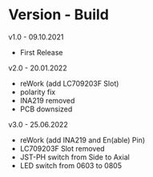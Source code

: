 # Version - Build
v1.0 - 09.10.2021
- First Release

v2.0 - 20.01.2022
- reWork (add LC709203F Slot)
- polarity fix
- INA219 removed
- PCB downsized

v3.0 - 25.06.2022
- reWork (add INA219 and En(able) Pin)
- LC709203F Slot removed
- JST-PH switch from Side to Axial
- LED switch from 0603 to 0805
